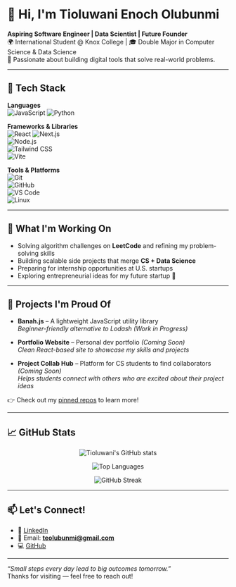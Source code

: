 # 👋 Hi, I'm Tioluwani Enoch Olubunmi

**Aspiring Software Engineer | Data Scientist | Future Founder**  
🌍 International Student @ Knox College | 🎓 Double Major in Computer Science & Data Science  
🚀 Passionate about building digital tools that solve real-world problems.

---

## 🔧 Tech Stack

**Languages**  
![JavaScript](https://img.shields.io/badge/-JavaScript-black?style=flat-square&logo=javascript) 
![Python](https://img.shields.io/badge/-Python-black?style=flat-square&logo=python)

**Frameworks & Libraries**  
![React](https://img.shields.io/badge/-React-black?style=flat-square&logo=react) 
![Next.js](https://img.shields.io/badge/-Next.js-black?style=flat-square&logo=next.js)  
![Node.js](https://img.shields.io/badge/-Node.js-black?style=flat-square&logo=node.js)  
![Tailwind CSS](https://img.shields.io/badge/-TailwindCSS-black?style=flat-square&logo=tailwind-css)  
![Vite](https://img.shields.io/badge/-Vite-black?style=flat-square&logo=vite)

**Tools & Platforms**  
![Git](https://img.shields.io/badge/-Git-black?style=flat-square&logo=git)  
![GitHub](https://img.shields.io/badge/-GitHub-black?style=flat-square&logo=github)  
![VS Code](https://img.shields.io/badge/-VS%20Code-black?style=flat-square&logo=visual-studio-code)  
![Linux](https://img.shields.io/badge/-Linux-black?style=flat-square&logo=linux)

---

## 🧠 What I'm Working On

- Solving algorithm challenges on **LeetCode** and refining my problem-solving skills  
- Building scalable side projects that merge **CS + Data Science**  
- Preparing for internship opportunities at U.S. startups  
- Exploring entrepreneurial ideas for my future startup 🚀

---

## 🌱 Projects I'm Proud Of

- **Banah.js** – A lightweight JavaScript utility library  
  _Beginner-friendly alternative to Lodash (Work in Progress)_

- **Portfolio Website** – Personal dev portfolio _(Coming Soon)_  
  _Clean React-based site to showcase my skills and projects_

- **Project Collab Hub** – Platform for CS students to find collaborators _(Coming Soon)_  
  _Helps students connect with others who are excited about their project ideas_

👉 Check out my [pinned repos](https://github.com/tioluwani-enoch?tab=repositories) to learn more!

---

## 📈 GitHub Stats

<p align="center">
  <img src="https://github-readme-stats.vercel.app/api?username=tioluwani-enoch&theme=radical&show_icons=true&include_all_commits=true&hide_border=true" alt="Tioluwani's GitHub stats" />
</p>
<p align="center">
  <img src="https://github-readme-stats.vercel.app/api/top-langs/?username=tioluwani-enoch&theme=radical&langs_count=8&layout=compact&hide_border=true" alt="Top Languages" />
</p>
<p align="center">
  <img src="https://github-readme-streak-stats.herokuapp.com/?user=tioluwani-enoch&theme=radical" alt="GitHub Streak" />
</p>

---

## 📫 Let's Connect!

- 💼 [LinkedIn](https://www.linkedin.com/in/tioluwani-enoch)  
- 📧 Email: **teolubunmi@gmail.com**  
- 💻 [GitHub](https://github.com/tioluwani-enoch)

---

_“Small steps every day lead to big outcomes tomorrow.”_  
Thanks for visiting — feel free to reach out!
